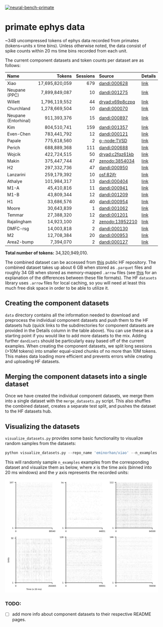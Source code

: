 <p align="left">
    <a href="https://huggingface.co/datasets/eminorhan/neural-bench-primate"><img alt="neural-bench-primate" src="https://img.shields.io/badge/HF_datasets-neural_bench_primate-blue"></a>
</p>

# primate ephys data

~34B uncompressed tokens of ephys data recorded from primates (tokens=units x time bins). Unless otherwise noted, the data consist of spike counts within 20 ms time bins recorded from each unit. 

The current component datasets and token counts per dataset are as follows:

| Name               | Tokens          | Sessions | Source                                                      | Details
|:-------------------|----------------:|---------:|:------------------------------------------------------------|:--------------------------------------------------------------------------------------------
| Xiao               | 17,695,820,059  | 679      | [dandi:000628](https://dandiarchive.org/dandiset/000628)    | [link](https://github.com/eminorhan/neural-data-primate/tree/master/data/xiao)
| Neupane (PPC)      | 7,899,849,087   | 10       | [dandi:001275](https://dandiarchive.org/dandiset/001275)    | [link](https://github.com/eminorhan/neural-data-primate/tree/master/data/neupane-ppc)
| Willett            | 1,796,119,552   | 44       | [dryad:x69p8czpq]( https://doi.org/10.5061/dryad.x69p8czpq) | [link](https://github.com/eminorhan/neural-data-primate/tree/master/data/willett)
| Churchland         | 1,278,669,504   | 10       | [dandi:000070](https://dandiarchive.org/dandiset/000070)    | [link](https://github.com/eminorhan/neural-data-primate/tree/master/data/churchland)
| Neupane (Entorhinal)| 911,393,376    | 15       | [dandi:000897](https://dandiarchive.org/dandiset/000897)    | [link](https://github.com/eminorhan/neural-data-primate/tree/master/data/neupane-entorhinal)
| Kim                | 804,510,741     | 159      | [dandi:001357](https://dandiarchive.org/dandiset/001357)    | [link](https://github.com/eminorhan/neural-data-primate/tree/master/data/kim)
| Even-Chen          | 783,441,792     | 12       | [dandi:000121](https://dandiarchive.org/dandiset/000121)    | [link](https://github.com/eminorhan/neural-data-primate/tree/master/data/even-chen)
| Papale             | 775,618,560     | 2        | [g-node:TVSD](https://gin.g-node.org/paolo_papale/TVSD)     | [link](https://github.com/eminorhan/neural-data-primate/tree/master/data/papale)
| Perich             | 688,889,368     | 111      | [dandi:000688](https://dandiarchive.org/dandiset/000688)    | [link](https://github.com/eminorhan/neural-data-primate/tree/master/data/perich)
| Wojcik             | 422,724,515     | 50       | [dryad:c2fqz61kb](https://doi.org/10.5061/dryad.c2fqz61kb)  | [link](https://github.com/eminorhan/neural-data-primate/tree/master/data/wojcik)
| Makin              | 375,447,744     | 47       | [zenodo:3854034](https://zenodo.org/records/3854034)        | [link](https://github.com/eminorhan/neural-data-primate/tree/master/data/makin)
| H2                 | 297,332,736     | 47       | [dandi:000950](https://dandiarchive.org/dandiset/000950)    | [link](https://github.com/eminorhan/neural-data-primate/tree/master/data/h2)
| Lanzarini          | 259,179,392     | 10       | [osf:82jfr](https://osf.io/82jfr/)                          | [link](https://github.com/eminorhan/neural-data-primate/tree/master/data/lanzarini)
| Athalye            | 101,984,317     | 13       | [dandi:000404](https://dandiarchive.org/dandiset/000404)    | [link](https://github.com/eminorhan/neural-data-primate/tree/master/data/athalye)
| M1-A               | 45,410,816      | 11       | [dandi:000941](https://dandiarchive.org/dandiset/000941)    | [link](https://github.com/eminorhan/neural-data-primate/tree/master/data/m1-a)
| M1-B               | 43,809,344      | 12       | [dandi:001209](https://dandiarchive.org/dandiset/001209)    | [link](https://github.com/eminorhan/neural-data-primate/tree/master/data/m1-b)
| H1                 | 33,686,576      | 40       | [dandi:000954](https://dandiarchive.org/dandiset/000954)    | [link](https://github.com/eminorhan/neural-data-primate/tree/master/data/h1)
| Moore              | 30,643,839      | 1        | [dandi:001062](https://dandiarchive.org/dandiset/001062)    | [link](https://github.com/eminorhan/neural-data-primate/tree/master/data/moore)
| Temmar             | 27,388,320      | 12       | [dandi:001201](https://dandiarchive.org/dandiset/001201)    | [link](https://github.com/eminorhan/neural-data-primate/tree/master/data/temmar)
| Rajalingham        | 14,923,100      | 2        | [zenodo:13952210](https://zenodo.org/records/13952210)      | [link](https://github.com/eminorhan/neural-data-primate/tree/master/data/rajalingham)
| DMFC-rsg           | 14,003,818      | 2        | [dandi:000130](https://dandiarchive.org/dandiset/000130)    | [link](https://github.com/eminorhan/neural-data-primate/tree/master/data/dmfc-rsg)
| M2                 | 12,708,384      | 20       | [dandi:000953](https://dandiarchive.org/dandiset/000953)    | [link](https://github.com/eminorhan/neural-data-primate/tree/master/data/m2)
| Area2-bump         | 7,394,070       | 2        | [dandi:000127](https://dandiarchive.org/dandiset/000127)    | [link](https://github.com/eminorhan/neural-data-primate/tree/master/data/area2-bump)

**Total number of tokens:** 34,320,949,010. 

The combined dataset can be accessed from [this](https://huggingface.co/datasets/eminorhan/neural-bench-primate) public HF repository. The combined dataset takes up about 6 GB when stored as `.parquet` files and roughly 34 GB when stored as memory-mapped `.arrow` files (see [this](https://stackoverflow.com/a/56481636) for an explanation of the differences between these file formats). The HF `datasets` library uses `.arrow` files for local caching, so you will need at least this much free disk space in order to be able to utilize it. 

## Creating the component datasets
`data` directory contains all the information needed to download and preprocess the individual component datasets and push them to the HF datasets hub (quick links to the subdirectories for component datasets are provided in the Details column in the table above). You can use these as a starting point if you would like to add more datasets to the mix. Adding further `dandisets` should be particularly easy based off of the current examples. When creating the component datasets, we split long sessions (>10M tokens) into smaller equal-sized chunks of no more than 10M tokens. This makes data loading more efficient and prevents errors while creating and uploading HF datasets.

## Merging the component datasets into a single dataset
Once we have created the individual component datasets, we merge them into a single dataset with the `merge_datasets.py` script. This also shuffles the combined dataset, creates a separate test split, and pushes the dataset to the HF datasets hub.

## Visualizing the datasets
`visualize_datasets.py` provides some basic functionality to visualize random samples from the datasets:
```python
python visualize_datasets.py --repo_name 'eminorhan/xiao' --n_examples 6
```
This will randomly sample `n_examples` examples from the corresponding dataset and visualize them as below, where *x* is the time axis (binned into 20 ms windows) and the *y* axis represents the recorded units:

![](assets/xiao.jpg)

### TODO:

- [ ] add more info about component datasets to their respective README pages.
